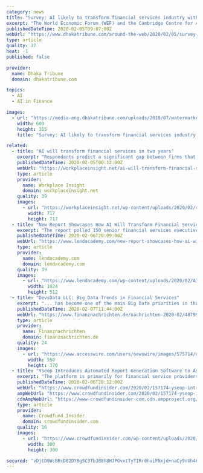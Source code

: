```yaml
---
category: news
title: "Survey: AI likely to transform financial services industry within two years"
excerpt: "The World Economic Forum (WEF) and the Cambridge Centre for Alternative Finance (CCAF) jointly released the survey titled Transforming Paradigms: Global AI in Financial Services Survey, according to a media release on WEF's website on Tuesday Over 150 senior financial services executives in both fintech and incumbent financial institutions ..."
publishedDateTime: 2020-02-05T09:07:00Z
webUrl: "https://www.dhakatribune.com/around-the-web/2020/02/05/survey-ai-likely-to-transform-financial-services-industry-within-two-years"
type: article
quality: 37
heat: -1
published: false

provider:
  name: Dhaka Tribune
  domain: dhakatribune.com

topics:
  - AI
  - AI in Finance

images:
  - url: "https://media-eng.dhakatribune.com/uploads/2018/07/watermarked/bigstock-ai-artificial-intelligence-m-229617430-1530518085435.jpg"
    width: 600
    height: 315
    title: "Survey: AI likely to transform financial services industry within two years"

related:
  - title: "AI will transform financial services in two years"
    excerpt: "Respondents predict a significant gap between firms that quickly implement AI and firms that lag behind. Currently, 60 percent of the fintech firms and financial institutions surveyed invest less than 10 percent of their R&D resources on AI despite evidence of accelerating returns. Pay offs have been especially strong between investment levels ..."
    publishedDateTime: 2020-02-05T00:12:00Z
    webUrl: "https://workplaceinsight.net/ai-will-transform-financial-services-in-two-years/"
    type: article
    provider:
      name: Workplace Insight
      domain: workplaceinsight.net
    quality: 39
    images:
      - url: "https://workplaceinsight.net/wp-content/uploads/2020/02/calculator-695084_1280.png"
        width: 717
        height: 717
  - title: "New Report Showcases How AI Will Transform Financial Services"
    excerpt: "The report polled 150 senior financial services executives across both fintech and traditional financial institutions. The study found that 60% of firms invest less than 10% of their R&D resources on AI even though it is an area where returns can be quite high. It also found that 64% of financial services executives expect to become mass ..."
    publishedDateTime: 2020-02-06T20:09:00Z
    webUrl: "https://www.lendacademy.com/new-report-showcases-how-ai-will-transform-financial-services/"
    type: article
    provider:
      name: lendacademy.com
      domain: lendacademy.com
    quality: 39
    images:
      - url: "https://www.lendacademy.com/wp-content/uploads/2020/02/AI_Financial_Services_Report.png"
        width: 1024
        height: 512
  - title: "DevsData LLC: Big Data Trends in Financial Services"
    excerpt: "... has become one of the main Big Data priorities in the financial services industry. Versive is a company that created software that they claim can help financial institutions and banks analyze massive transaction datasets and cybersecurity data using machine learning. The software is called Versive Security Engine and is touted as being ..."
    publishedDateTime: 2020-02-07T11:44:00Z
    webUrl: "https://www.finanznachrichten.de/nachrichten-2020-02/48799255-devsdata-llc-big-data-trends-in-financial-services-200.htm"
    type: article
    provider:
      name: Finanznachrichten
      domain: finanznachrichten.de
    quality: 24
    images:
      - url: "https://www.accesswire.com/users/newswire/images/575714/devs-data.png"
        width: 550
        height: 370
  - title: "Yseop Introduces Automated Report Generation Software to Assist Financial Service Providers with Digital Transformation Efforts"
    excerpt: "The platform is primarily for financial service providers across around a hundred different projects and more ... The Augmented Analyst leverages an NLG engine, extended natural-language understanding (NLU) and machine learning (ML) to formulate conclusions from structured data and translates them into written reports. The platform also makes ..."
    publishedDateTime: 2020-02-06T20:12:00Z
    webUrl: "https://www.crowdfundinsider.com/2020/02/157174-yseop-introduces-automated-report-generation-software-to-assist-financial-service-providers-with-digital-transformation-efforts/"
    ampWebUrl: "https://www.crowdfundinsider.com/2020/02/157174-yseop-introduces-automated-report-generation-software-to-assist-financial-service-providers-with-digital-transformation-efforts/amp/"
    cdnAmpWebUrl: "https://www-crowdfundinsider-com.cdn.ampproject.org/c/s/www.crowdfundinsider.com/2020/02/157174-yseop-introduces-automated-report-generation-software-to-assist-financial-service-providers-with-digital-transformation-efforts/amp/"
    type: article
    provider:
      name: Crowdfund Insider
      domain: crowdfundinsider.com
    quality: 16
    images:
      - url: "https://www.crowdfundinsider.com/wp-content/uploads/2020/02/Paris-France-Eiffel-Tower-300x300.jpeg"
        width: 300
        height: 300

secured: "vDjtD0WcBRcD02DY8gSC3TbJ88h8HJPGvxtTyTIRr0hviFNxjd+naCy9nVh4H6HHsHmvs/ZdhzmW/KEo0jllsdfh6wQFJfYoUaip0W76xjS5wtymcEstir/ACdnrSDztv+CkNWOaEDAXEWlqwX7Hk2HZh6o0Kx33GSWqGXygZR6ySMsdApVskujanms9yWO73fmdCmJP7NfCVny7hq/hGI30yNnYPuYGEBnTfr6CluvVX/hHkfBJHlEUmJu9Jhn8RK2N1A6yykMrWJ2ssUn5RhCp0E7FzK1Of8gzmKexNDjVd9MYGK1Y+TtWszo11a+XaILtsKjbpDAKasfcLDkuHo9dl9k19FXoP8sXurpOR3xmorjjjGMJ4wZjixO9M2hsyxKMazXT9uxOGk2PqGZSdo0D4A8/w+CcAx2TCP95BAXzOo2fTY7iyb8xmohnlghLO0j/AB/9wjDzWCt4pHbh1C/Rn21pxTbgTskTnNhzOuM=;D8w+FowgQK8c2CvUYjvj7A=="
---
```



